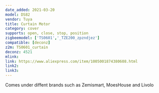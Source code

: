 ```yaml
---
date_added: 2021-03-20
model: DS82
vendor: Tuya
title: Curtain Motor
category: cover
supports: open, close, stop, position
zigbeemodel: ['TS0601','_TZE200_zpzndjez']
compatible: [deconz]
z2m: TS0601_curtain
deconz: 4521
mlink: 
link: https://www.aliexpress.com/item/1005001874380608.html
link2: 
link3: 
---
```


Comes under diffent brands such as Zemismart, MoesHouse and Livolo
